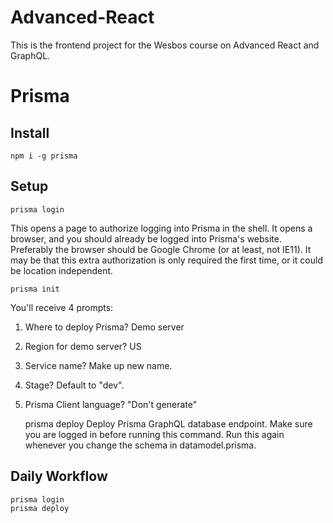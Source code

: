 # Advanced-React

This is the frontend project for the Wesbos course on Advanced React and GraphQL.

# Prisma
## Install
    npm i -g prisma

## Setup
    prisma login
This opens a page to authorize logging into Prisma in the shell.  It opens a browser, and you should already be logged into Prisma's website.  Preferably the browser should be Google Chrome (or at least, not IE11).  It may be that this extra authorization is only required the first time, or it could be location independent.

    prisma init
You'll receive 4 prompts:
1. Where to deploy Prisma? Demo server
2. Region for demo server? US
3. Service name? Make up new name.
4. Stage? Default to "dev".
5. Prisma Client language? "Don't generate"

    prisma deploy
Deploy Prisma GraphQL database endpoint.  Make sure you are logged in before running this command.  Run this again whenever you change the schema in datamodel.prisma.

## Daily Workflow
    prisma login
    prisma deploy

